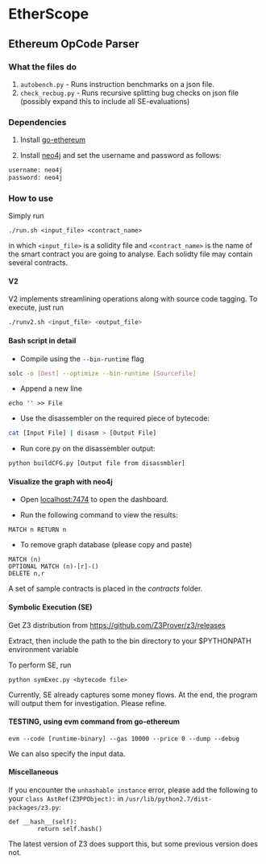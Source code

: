 # EtherScope

## Ethereum OpCode Parser

### What the files do

1. ```autobench.py``` - Runs instruction benchmarks on a json file.
2. ```check_recbug.py``` - Runs recursive splitting bug checks on json file (possibly expand this to include all SE-evaluations)

### Dependencies

1. Install [go-ethereum](https://github.com/ethereum/go-ethereum)

2. Install [neo4j](http://neo4j.com/) and set the username and password as follows:

```bash
username: neo4j
password: neo4j
```

### How to use

Simply run

```
./run.sh <input_file> <contract_name>
```

in which `<input_file>` is a solidity file and `<contract_name>` is the name of the smart contract you are going to analyse. Each solidty file may contain several contracts.

#### V2

V2 implements streamlining operations along with source code tagging. To execute, just run

```bash
./runv2.sh <input_file> <output_file>
```

#### Bash script in detail
* Compile using the `--bin-runtime` flag

```bash
solc -o [Dest] --optimize --bin-runtime [Sourcefile]
```

* Append a new line

```
echo '' >> File
```

* Use the disassembler on the required piece of bytecode:

```bash
cat [Input File] | disasm > [Output File]
```

* Run core.py on the disassembler output:

```bash
python buildCFG.py [Output file from disassmbler]
```

#### Visualize the graph with neo4j
* Open [localhost:7474](http://localhost:7474) to open the dashboard.

* Run the following command to view the results:

```
MATCH n RETURN n
```

* To remove graph database (please copy and paste)

```
MATCH (n)
OPTIONAL MATCH (n)-[r]-()
DELETE n,r
```

A set of sample contracts is placed in the *contracts* folder.


#### Symbolic Execution (SE)

Get Z3 distribution from https://github.com/Z3Prover/z3/releases

Extract, then include the path to the bin directory to your $PYTHONPATH environment variable

To perform SE, run

```
python symExec.py <bytecode file>
```

Currently, SE already captures some money flows. At the end,
the program will output them for investigation. Please refine.


#### TESTING, using evm command from go-ethereum

```
evm --code [runtime-binary] --gas 10000 --price 0 --dump --debug
```


We can also specify the input data.

#### Miscellaneous
If you encounter the `unhashable instance` error, please add the following to your `class AstRef(Z3PPObject):` in `/usr/lib/python2.7/dist-packages/z3.py`:
```
def __hash__(self):
        return self.hash()
```
The latest version of Z3 does support this, but some previous version does not.